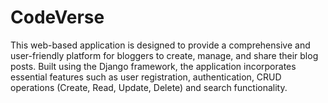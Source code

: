 # CodeVerse
This web-based application is designed to provide a comprehensive and user-friendly platform for bloggers to create, manage, and share their blog posts. Built using the Django framework, the application incorporates essential features such as user registration, authentication, CRUD operations (Create, Read, Update, Delete) and search functionality.
